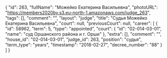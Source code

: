 {
    "id": 263,
    "fullName": "Можейко Екатерина Васильевна",
    "photoURL": "https://members2020by.s3.eu-north-1.amazonaws.com/judge_263",
    "tags": [],
    "comment": "",
    "layout": "judge",
    "title": "Судья Можейко Екатерина Васильевна",
    "court": null,
    "previousCourt": null,
    "career": [
        {
            "id": 58962,
            "term": 5,
            "type": "appointed",
            "court": {
                "id": "02-014-03-01",
                "name": "суд Оршанского района и г. Орши"
            },
            "extra": [],
            "comment": "",
            "house_id": "02-014-03-01",
            "judge_id": 263,
            "position": "судья",
            "term_type": "years",
            "timestamp": "2018-02-27",
            "decree_number": "88"
        }
    ]
}